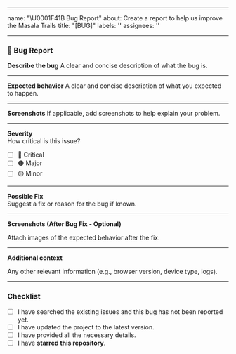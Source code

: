 
---
name: "\U0001F41B Bug Report"
about: Create a report to help us improve the Masala Trails
title: "[BUG]"
labels: ''
assignees: ''

---

### 🐛 Bug Report

**Describe the bug**
A clear and concise description of what the bug is.

---


**Expected behavior**
A clear and concise description of what you expected to happen.

---

**Screenshots**
If applicable, add screenshots to help explain your problem.

---

**Severity**  
How critical is this issue?  
- [ ] 🔴 Critical  
- [ ] 🟠 Major  
- [ ] 🟡 Minor

---

**Possible Fix**  
Suggest a fix or reason for the bug if known.

---

**Screenshots (After Bug Fix - Optional)** 

Attach images of the expected behavior after the fix.

---

**Additional context**

Any other relevant information (e.g., browser version, device type, logs).

---

### Checklist  
- [ ] I have searched the existing issues and this bug has not been reported yet.  
- [ ] I have updated the project to the latest version.  
- [ ] I have provided all the necessary details.  
- [ ] I have **starred this repository**.
